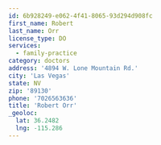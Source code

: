 ```yaml
---
id: 6b928249-e062-4f41-8065-93d294d908fc
first_name: Robert
last_name: Orr
license_type: DO
services:
  - family-practice
category: doctors
address: '4894 W. Lone Mountain Rd.'
city: 'Las Vegas'
state: NV
zip: '89130'
phone: '7026563636'
title: 'Robert Orr'
_geoloc:
  lat: 36.2482
  lng: -115.286
---
```

